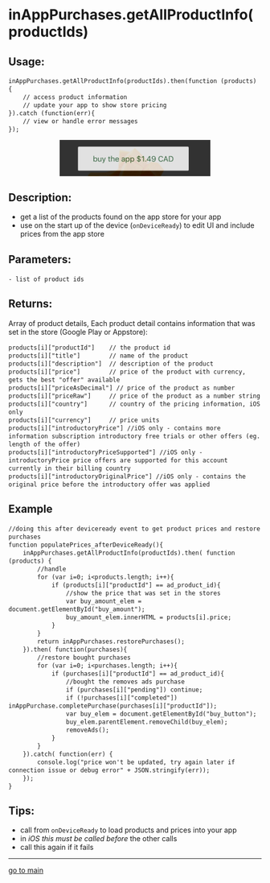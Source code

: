 # inAppPurchases.getAllProductInfo(productIds)

## Usage:
```
inAppPurchases.getAllProductInfo(productIds).then(function (products) {
    // access product information
    // update your app to show store pricing
}).catch (function(err){
    // view or handle error messages
});
```
<p align="center">
<img src="price_buy_button.png" alt="show price listings" width="300" align="center" />
</p>

## Description:
 - get a list of the products found on the app store for your app
 - use on the start up of the device (`onDeviceReady`) to edit UI and include prices from the app store

## Parameters:
` - list of product ids `

## Returns:
Array of product details,
Each product detail contains information that was set in the store (Google Play or Appstore):
```
products[i]["productId"]    // the product id
products[i]["title"]        // name of the product
products[i]["description"]  // description of the product
products[i]["price"]        // price of the product with currency, gets the best "offer" available
products[i]["priceAsDecimal"] // price of the product as number
products[i]["priceRaw"]     // price of the product as a number string
products[i]["country"]      // country of the pricing information, iOS only
products[i]["currency"]     // price units 
products[i]["introductoryPrice"] //iOS only - contains more information subscription introductory free trials or other offers (eg. length of the offer)
products[i]["introductoryPriceSupported"] //iOS only - introductoryPrice price offers are supported for this account currently in their billing country
products[i]["introductoryOriginalPrice"] //iOS only - contains the original price before the introductory offer was applied
```

## Example
```
//doing this after deviceready event to get product prices and restore purchases
function populatePrices_afterDeviceReady(){
    inAppPurchases.getAllProductInfo(productIds).then( function (products) {
        //handle
        for (var i=0; i<products.length; i++){
            if (products[i]["productId"] == ad_product_id){
                //show the price that was set in the stores
                var buy_amount_elem = document.getElementById("buy_amount");
                buy_amount_elem.innerHTML = products[i].price;
            }
        }
        return inAppPurchases.restorePurchases();
    }).then( function(purchases){
        //restore bought purchases
        for (var i=0; i<purchases.length; i++){
            if (purchases[i]["productId"] == ad_product_id){
                //bought the removes ads purchase
                if (purchases[i]["pending"]) continue;
                if (!purchases[i]["completed"]) inAppPurchase.completePurchase(purchases[i]["productId"]);
                var buy_elem = document.getElementById("buy_button");
                buy_elem.parentElement.removeChild(buy_elem);
                removeAds();
            }
        }
    }).catch( function(err) {
        console.log("price won't be updated, try again later if connection issue or debug error" + JSON.stringify(err));
    });
}
```

## Tips:

- call from `onDeviceReady` to load products and prices into your app
- in *iOS this must be called before* the other calls
- call this again if it fails

<hr/>

<p align="center">

[go to main](../README.md#plugin-usage)

</p>
